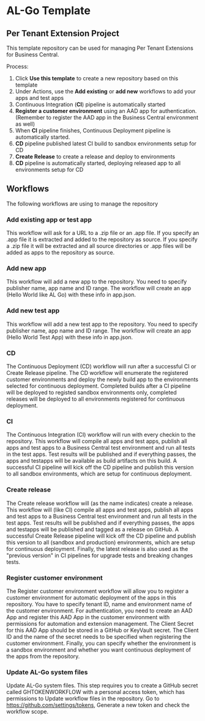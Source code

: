 # AL-Go Template
## Per Tenant Extension Project
This template repository can be used for managing Per Tenant Extensions for Business Central.

Process:
1. Click **Use this template** to create a new repository based on this template
2. Under Actions, use the **Add existing** or **add new** workflows to add your apps and test apps
3. Continuous Integration (**CI**) pipeline is automatically started
4. **Register a customer environment** using an AAD app for authentication. (Remember to register the AAD app in the Business Central environment as well)
5. When **CI** pipeline finishes, Continuous Deployment pipeline is automatically started.
6. **CD** pipeline published latest CI build to sandbox environments setup for CD
7. **Create Release** to create a release and deploy to environments
8. **CD** pipeline is automatically started, deploying released app to all environments setup for CD

## Workflows
The following workflows are using to manage the repository
### Add existing app or test app
This workflow will ask for a URL to a .zip file or an .app file. If you specify an .app file it is extracted and added to the repository as source. If you specify a .zip file it will be extracted and all source directories or .app files will be added as apps to the repository as source.
### Add new app
This workflow will add a new app to the repository. You need to specify publisher name, app name and ID range. The workflow will create an app (Hello World like AL Go) with these info in app.json.
### Add new test app
This workflow will add a new test app to the repository. You need to specify publisher name, app name and ID range. The workflow will create an app (Hello World Test App) with these info in app.json.
### CD
The Continuous Deployment (CD) workflow will run after a successful CI or Create Release pipeline. The CD workflow will enumerate the registered customer environments and deploy the newly build app to the environments selected for continuous deployment. Completed builds after a CI pipeline will be deployed to registed sandbox environments only, completed releases will be deployed to all environments registered for continuous deployment.
### CI
The Continuous Integration (CI) workflow will run with every checkin to the repository. This workflow will compile all apps and test apps, publish all apps and test apps to a Business Central test environment and run all tests in the test apps. Test results will be published and if everything passes, the apps and testapps will be available as build artifacts on this build. A successful CI pipeline will kick off the CD pipeline and publish this version to all sandbox environments, which are setup for continuous deployment.
### Create release
The Create release workflow will (as the name indicates) create a release. This workflow will (like CI) compile all apps and test apps, publish all apps and test apps to a Business Central test environment and run all tests in the test apps. Test results will be published and if everything passes, the apps and testapps will be published and tagged as a release on GitHub. A successful Create Release pipeline will kick off the CD pipeline and publish this version to all (sandbox and production) environments, which are setup for continuous deployment.
Finally, the latest release is also used as the "previous version" in CI pipelines for upgrade tests and breaking changes tests.
### Register customer environment
The Register customer environment workflow will allow you to register a customer environment for automatic deployment of the apps in this repository. You have to specify tenant ID, name and environment name of the customer environment. For authentication, you need to create an AAD App and register this AAD App in the customer environment with permissions for automation and extension management. The Client Secret for this AAD App should be stored in a GitHub or KeyVault secret. The Client ID and the name of the secret needs to be specified when registering the customer environment. Finally, you can specify whether the environment is a sandbox environment and whether you want continuous deployment of the apps from the repository.
### Update AL-Go system files
Update AL-Go system files. This step requires you to create a GitHub secret called GHTOKENWORKFLOW with a personal access token, which has permissions to Update workflow files in the repository. Go to https://github.com/settings/tokens, Generate a new token and check the workflow scope.
